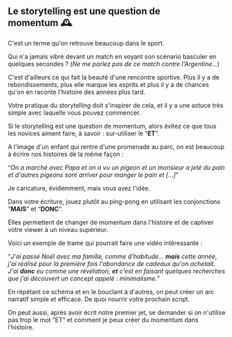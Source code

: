 ## Le storytelling est une question de momentum 🕰️

C'est un terme qu'on retrouve beaucoup dans le sport. 

Qui n'a jamais vibré devant un match en voyant son scénario basculer en quelques secondes ? (_Ne me parlez pas de ce match contre l'Argentine…_)

C'est d'ailleurs ce qui fait la beauté d'une rencontre sportive. Plus il y a de rebondissements, plus elle marque les esprits et plus il y a de chances qu'on en raconte l'histoire des années plus tard.

Votre pratique du storytelling doit s'inspirer de cela, et il y a une astuce très simple avec laquelle vous pouvez commencer.

Si le storytelling est une question de momentum, alors évitez ce que tous les novices aiment faire, à savoir : sur-utiliser le “**ET**”.

A l'image d'un enfant qui rentre d'une promenade au parc, on est beaucoup à écrire nos histoires de la même façon : 

“_On a marché avec Papa et on a vu un pigeon et un monsieur a jeté du pain et d'autres pigeons sont arriver pour manger le pain et […]_"

Je caricature, évidemment, mais vous avez l'idée.

Dans votre écriture, jouez plutôt au ping-pong en utilisant les conjonctions “**MAIS**” et “**DONC**”.

Elles permettent de changer de momentum dans l'histoire et de captiver votre viewer à un niveau supérieur. 

Voici un exemple de trame qui pourrait faire une vidéo intéressante :

“_J'ai passé Noël avec ma famille, comme d'habitude… **mais** cette année, j'ai réalisé pour la première fois l'abondance de cadeaux qu'on achetait. J'ai **donc** eu comme une révélation, **et** c'est en faisant quelques recherches que j'ai découvert un concept appelé : minimalisme._”

En répétant ce schéma et en le bouclant à d'autres, on peut créer un arc narratif simple et efficace. De quoi nourrir votre prochain script. 

On peut aussi, après avoir écrit notre premier jet, se demander si on n'utilise pas trop le mot “ET” et comment je peux créer du momentum dans l'histoire.